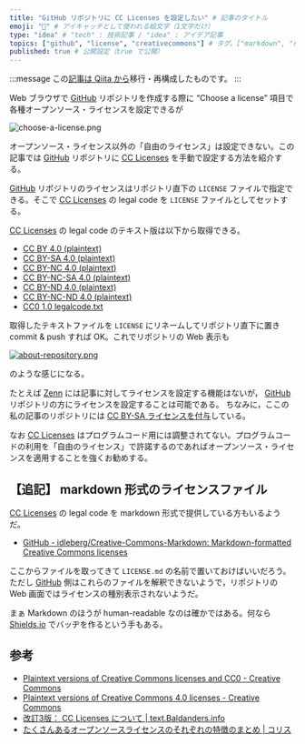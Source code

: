 ```yaml
---
title: "GitHub リポジトリに CC Licenses を設定したい" # 記事のタイトル
emoji: "💮" # アイキャッチとして使われる絵文字（1文字だけ）
type: "idea" # "tech" : 技術記事 / "idea" : アイデア記事
topics: ["github", "license", "creativecommons"] # タグ。["markdown", "rust", "aws"] のように指定する
published: true # 公開設定（true で公開）
---
```


:::message
この[記事は Qiita から](https://qiita.com/spiegel-im-spiegel/items/0997f1693a24e3fd3a74 "GitHub リポジトリに CC Licenses を設定したい - Qiita")移行・再構成したものです。
:::

Web ブラウザで [GitHub] リポジトリを作成する際に “Choose a license” 項目で各種オープンソース・ライセンスを設定できるが

![choose-a-license.png](https://storage.googleapis.com/zenn-user-upload/9mp1bja7j44af7ka6h02ocm7hb9b)

オープンソース・ライセンス以外の「自由のライセンス」は設定できない。この記事では [GitHub] リポジトリに [CC Licenses] を手動で設定する方法を紹介する。

[GitHub] リポジトリのライセンスはリポジトリ直下の `LICENSE` ファイルで指定できる。そこで [CC Licenses] の legal code を `LICENSE` ファイルとしてセットする。

[CC Licenses] の legal code のテキスト版は以下から取得できる。

- [CC BY 4.0 (plaintext)](https://creativecommons.org/licenses/by/4.0/legalcode.txt)
- [CC BY-SA 4.0 (plaintext)](https://creativecommons.org/licenses/by-sa/4.0/legalcode.txt)
- [CC BY-NC 4.0 (plaintext)](https://creativecommons.org/licenses/by-nc/4.0/legalcode.txt)
- [CC BY-NC-SA 4.0 (plaintext)](https://creativecommons.org/licenses/by-nc-sa/4.0/legalcode.txt)
- [CC BY-ND 4.0 (plaintext)](https://creativecommons.org/licenses/by-nd/4.0/legalcode.txt)
- [CC BY-NC-ND 4.0 (plaintext)](https://creativecommons.org/licenses/by-nc-nd/4.0/legalcode.txt)
- [CC0 1.0 legalcode.txt](https://creativecommons.org/publicdomain/zero/1.0/legalcode.txt)

取得したテキストファイルを `LICENSE` にリネームしてリポジトリ直下に置き commit & push すれば OK。これでリポジトリの Web 表示も

[![about-repository.png](https://storage.googleapis.com/zenn-user-upload/5f41vt3bv92w723s3knwnoncy61g)](https://github.com/spiegel-im-spiegel/zenn-docs "spiegel-im-spiegel/zenn-docs: Document Environment for zenn.dev")

のような感じになる。

たとえば [Zenn] には記事に対してライセンスを設定する機能はないが， [GitHub] リポジトリの方にライセンスを設定することは可能である。
ちなみに，ここの私の記事のリポジトリには [CC BY-SA ライセンスを付与](https://github.com/spiegel-im-spiegel/zenn-docs/blob/main/LICENSE)している。

なお [CC Licenses] はプログラムコード用には調整されてない。プログラムコードの利用を「自由のライセンス」で許諾するのであればオープンソース・ライセンスを適用することを強くお勧めする。

## 【追記】 markdown 形式のライセンスファイル

[CC Licenses] の legal code を markdown 形式で提供している方もいるようだ。

- [GitHub - idleberg/Creative-Commons-Markdown: Markdown-formatted Creative Commons licenses](https://github.com/idleberg/Creative-Commons-Markdown)

ここからファイルを取ってきて `LICENSE.md` の名前で置いておけばいいだろう。ただし [GitHub] 側はこれらのファイルを解釈できないようで，リポジトリの Web 画面ではライセンスの種別表示されないようだ。

まぁ Markdown のほうが human-readable なのは確かではある。何なら [Shields.io](https://shields.io/ "Shields.io: Quality metadata badges for open source projects") でバッヂを作るという手もある。

## 参考

- [Plaintext versions of Creative Commons licenses and CC0 - Creative Commons](https://creativecommons.org/2011/04/15/plaintext-versions-of-creative-commons-licenses-and-cc0/)
- [Plaintext versions of Creative Commons 4.0 licenses - Creative Commons](https://creativecommons.org/2014/01/07/plaintext-versions-of-creative-commons-4-0-licenses/)
- [改訂3版： CC Licenses について | text.Baldanders.info](https://text.baldanders.info/cc-licenses/)
- [たくさんあるオープンソースライセンスのそれぞれの特徴のまとめ | コリス](https://coliss.com/articles/build-websites/operation/work/choose-a-license-by-github.html)

[GitHub]: https://github.com/
[Zenn]: https://zenn.dev/ "Zenn｜プログラマーのための情報共有コミュニティ"
[CC Licenses]: https://creativecommons.org/licenses/
